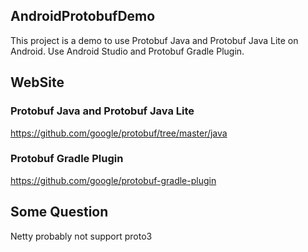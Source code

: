 ## AndroidProtobufDemo
This project is a demo to use Protobuf Java and Protobuf Java Lite on Android.
Use Android Studio and Protobuf Gradle Plugin.

## WebSite
### Protobuf Java and Protobuf Java Lite
https://github.com/google/protobuf/tree/master/java
### Protobuf Gradle Plugin
https://github.com/google/protobuf-gradle-plugin  

## Some Question
Netty probably not support proto3  
